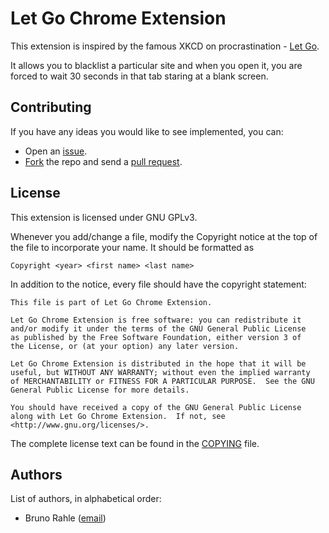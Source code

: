 Let Go Chrome Extension
=======================

This extension is inspired by the famous XKCD on procrastination -
[Let Go](http://xkcd.com/862/).

It allows you to blacklist a particular site and when you open it, you
are forced to wait 30 seconds in that tab staring at a blank screen.

Contributing
------------

If you have any ideas you would like to see implemented, you can:

* Open an [issue](https://github.com/brahle/letgo/issues).
* [Fork](https://github.com/brahle/letgo/fork) the repo and send a
  [pull request](https://github.com/brahle/letgo/pulls).

License
-------

This extension is licensed under GNU GPLv3.

Whenever you add/change a file, modify the Copyright notice at the top
of the file to incorporate your name. It should be formatted as

    Copyright <year> <first name> <last name>

In addition to the notice, every file should have the copyright
statement:

    This file is part of Let Go Chrome Extension.

    Let Go Chrome Extension is free software: you can redistribute it
    and/or modify it under the terms of the GNU General Public License
    as published by the Free Software Foundation, either version 3 of
    the License, or (at your option) any later version.

    Let Go Chrome Extension is distributed in the hope that it will be
    useful, but WITHOUT ANY WARRANTY; without even the implied warranty
    of MERCHANTABILITY or FITNESS FOR A PARTICULAR PURPOSE.  See the GNU
    General Public License for more details.

    You should have received a copy of the GNU General Public License
    along with Let Go Chrome Extension.  If not, see
    <http://www.gnu.org/licenses/>.

The complete license text can be found in the
[COPYING](https://github.com/brahle/letgo/blob/master/COPYING.html)
file.

Authors
-------

List of authors, in alphabetical order:

* Bruno Rahle ([email](mailto:brahle+letgo@gmail.com))
